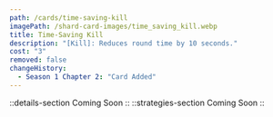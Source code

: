 ```yaml
---
path: /cards/time-saving-kill
imagePath: /shard-card-images/time_saving_kill.webp
title: Time-Saving Kill
description: "[Kill]: Reduces round time by 10 seconds."
cost: "3"
removed: false
changeHistory:
  - Season 1 Chapter 2: "Card Added"
---
```

::details-section
Coming Soon
::
::strategies-section
Coming Soon
::